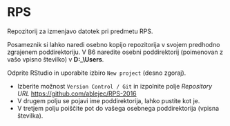 # RPS

Repozitorij za izmenjavo datotek pri predmetu RPS.

Posameznik si lahko naredi osebno kopijo repozitorija v svojem predhodno zgrajenem poddirektoriju. V B6 naredite osebni poddirektorij (poimenovan z vašo vpisno številko) v **D:_\Users**.

Odprite RStudio in uporabite izbiro `New project` (desno zgoraj). 
* Izberite možnost `Version Control / Git` in izpolnite polje *Repository URL* 
https://github.com/ablejec/RPS-2016
* V drugem polju se pojavi ime poddirektorija, lahko pustite kot je.
* V tretjem polju poiščite pot do vašega osebnega poddirektorija (vpisna številka).